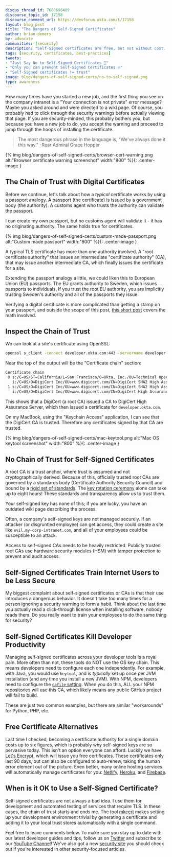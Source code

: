 ```yaml
---
disqus_thread_id: 7688698409
discourse_topic_id: 17158
discourse_comment_url: https://devforum.okta.com/t/17158
layout: blog_post
title: "The Dangers of Self-Signed Certificates"
author: brian-demers
by: advocate
communities: [security]
description: "Self-Signed certificates are free, but not without cost. In this post you'll learn all about the dangers of self-signed certificates."
tags: [security, certificates, best-practices]
tweets:
- "Just Say No to Self-Signed Certificates 🚫"
- "Only you can prevent Self-Signed Certificates 🔥"
- "Self-Signed certificates != trust"
image: blog/dangers-of-self-signed-certs/no-to-self-signed.png
type: awareness
---
```


How many times have you started a new job, and the first thing you see on the company intranet is a "Your connection is not private" error message? Maybe you asked around and were directed to a wiki page. Of course, you probably had to click through the security warnings before actually viewing that page. If you are security-minded, this probably bothers you, but because you have a new job to do, you accept the warning and proceed to jump through the hoops of installing the certificate.

> The most dangerous phrase in the language is, "We've always done it this way." -Rear Admiral Grace Hopper

{% img blog/dangers-of-self-signed-certs/browser-cert-warning.png alt:"Browser certificate warning screenshot" width:"800" %}{: .center-image }

## The Chain of Trust with Digital Certificates

Before we continue, let's talk about how a _typical_ certificate works by using a passport analogy. A passport (the certificate) is issued by a government body (the authority).  A customs agent who trusts the authority can validate the passport.
 
I can create my own passport, but no customs agent will validate it - it has no originating authority. The same holds true for certificates.

{% img blog/dangers-of-self-signed-certs/custom-made-passport.png alt:"Custom made passport" width:"800" %}{: .center-image }


A typical TLS certificate has more than one authority involved. A "root certificate authority" that issues an intermediate "certificate authority" (CA), that may issue another intermediate CA, which finally issues the certificate for a site.

Extending the passport analogy a little, we could liken this to European Union (EU) passports. The EU grants authority to Sweden, which issues passports to individuals. If you trust the root EU authority, you are implicitly trusting Sweden's authority and all of the passports they issue.

Verifying a digital certificate is more complicated than getting a stamp on your passport, and outside the scope of this post, [this short post](https://www.onebigfluke.com/2013/11/public-key-crypto-math-explained.html) covers the math involved.

## Inspect the Chain of Trust

We can look at a site's certificate using OpenSSL:

```bash
openssl s_client -connect developer.okta.com:443 -servername developer.okta.com
```

Near the top of the output will be the "Certificate chain" section:

```txt
Certificate chain
 0 s:/C=US/ST=California/L=San Francisco/O=Okta, Inc./OU=Technical Operations/CN=developer.okta.com
   i:/C=US/O=DigiCert Inc/OU=www.digicert.com/CN=DigiCert SHA2 High Assurance Server CA
 1 s:/C=US/O=DigiCert Inc/OU=www.digicert.com/CN=DigiCert SHA2 High Assurance Server CA
   i:/C=US/O=DigiCert Inc/OU=www.digicert.com/CN=DigiCert High Assurance EV Root CA
```

This shows that a DigiCert (a root CA) issued a CA to DigiCert High Assurance Server, which then issued a certificate for `developer.okta.com`.

On my MacBook, using the "Keychain Access" application, I can see that the DigiCert CA is trusted. Therefore any certificates signed by that CA are trusted.

{% img blog/dangers-of-self-signed-certs/mac-keytool.png alt:"Mac OS keytool screenshot" width:"800" %}{: .center-image }

## No Chain of Trust for Self-Signed Certificates

A root CA is a trust anchor, where trust is assumed and not cryptographically derived. Because of this, officially trusted root CAs are governed by a standards body (Certificate Authority Security Council) and bound by a [rigid set of standards](https://www.infoworld.com/article/3148691/finally-a-minimum-standard-for-certificate-authorities.html). The [key rotation ceremony](https://kimdavies.com/key-ceremony-primer/) alone can take up to eight hours! These standards and transparency allow us to trust them.

Your self-signed key has none of this; if you are lucky, you have an outdated wiki page describing the process.

Often, a company's self-signed keys are not managed securely. If an attacker (or disgruntled employee) can get access, they could create a site like `evil.my-corp-intranet.com`, and all of your employees could be susceptible to an attack.

Access to self-signed CAs needs to be heavily restricted. Publicly trusted root CAs use hardware security modules (HSM) with tamper protection to prevent and audit access.

## Self-Signed Certificates Train Internet Users to be Less Secure

My biggest complaint about self-signed certificates or CAs is that their use introduces a dangerous behavior. It doesn't take too many times for a person ignoring a security warning to form a habit. Think about the last time you actually read a click-through license when installing software, nobody reads them. Do you really want to train your employees to do the same thing for security?

## Self-Signed Certificates Kill Developer Productivity

Managing self-signed certificates across your developer tools is a royal pain. More often than not, these tools do NOT use the OS key chain. This means developers need to configure each one independently. For example, with Java, you would use `keytool`, and is _typically_ set up once per JVM installation (and any time you install a new JVM). With NPM, developers need to configure the [`cafile` setting](https://docs.npmjs.com/misc/config#cafile). When you do this, ALL your NPM repositories will use this CA, which likely means any public GitHub project will fail to build.

These are just two common examples, but there are similar "workarounds" for Python, PHP, etc.

## Free Certificate Alternatives

Last time I checked, becoming a certificate authority for a single domain costs up to six figures, which is probably why self-signed keys are so pervasive today. This isn't an option everyone can afford. Luckily we have [Let's Encrypt](https://letsencrypt.org/), which will issue you free certificates. These certificates only last 90 days, but can also be configured to auto-renew, taking the human error element out of the picture. Even better, many online hosting services will automatically manage certificates for you: [Netlify](https://docs.netlify.com/domains-https/https-ssl/#certificate-service-types), [Heroku](https://devcenter.heroku.com/articles/automated-certificate-management), and [Firebase](https://firebase.google.com/docs/hosting/custom-domain).

## When is it OK to Use a Self-Signed Certificate?

Self-signed certificates are not always a bad idea. I use them for development and automated testing of services that require TLS. In these cases, the chain of trust starts and ends me. The tool [mkcert](https://mkcert.dev/) makes setting up your development environment trivial by generating a certificate and adding it to your local trust stores automatically with a single command. 

Feel free to leave comments below. To make sure you stay up to date with our latest developer guides and tips, follow us on [Twitter](https://twitter.com/oktadev) and subscribe to our [YouTube Channel](https://www.youtube.com/c/oktadev)! We've also got a new [security site](https://sec.okta.com/) you should check out if you're interested in other security-focused articles.
